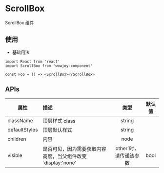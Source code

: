# ScrollBox

ScrollBox 组件

## 使用

- 基础用法

```
import React from 'react'
import ScrollBox from 'wowjoy-component'

const Foo = () => <ScrollBox></ScrollBox>
```

## APIs

| 属性          | 描述           |  类型  | 默认值 |
| ------------- | :------------- | :----: | :----: |
| className     | 顶层样式 class | string |        |
| defaultStyles | 顶层默认样式   | string |        |
| children      | 内容           |  node  |        |
| visible      | 是否可见，因为需要获取内容高度，当父组件改变 `display:'none' | other`时， 请传递该参数         |  bool  |        |
